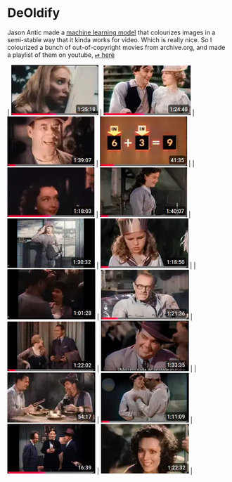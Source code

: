 # DeOldify

Jason Antic made a [machine learning model](https://github.com/jantic/DeOldify)
that colourizes images in a semi-stable way that it kinda works for video. Which
is really nice. So I colourized a bunch of out-of-copyright movies from
archive.org, and made a playlist of them on youtube,
[⏯ here](https://www.youtube.com/playlist?list=PLKFr12byR-eSu8F9EIrrvnMv-m4MFi8Uj)

| ![1.webp](1.webp) | ![2.webp](2.webp) | ![3.webp](3.webp) | ![4.webp](4.webp) |
| ![5.webp](5.webp) | ![6.webp](6.webp) | ![7.webp](7.webp) | ![8.webp](8.webp) |
| ![9.webp](9.webp) | ![10.webp](10.webp) | ![11.webp](11.webp) | ![12.webp](12.webp) |
| ![13.webp](13.webp) | ![14.webp](14.webp) | ![15.webp](15.webp) | ![16.webp](16.webp) |

